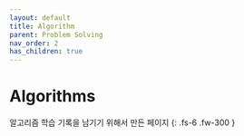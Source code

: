 ```yaml
---
layout: default
title: Algorithm
parent: Problem Solving
nav_order: 2
has_children: true
---
```


# Algorithms

알고리즘 학습 기록을 남기기 위해서 만든 페이지
{: .fs-6 .fw-300 }
